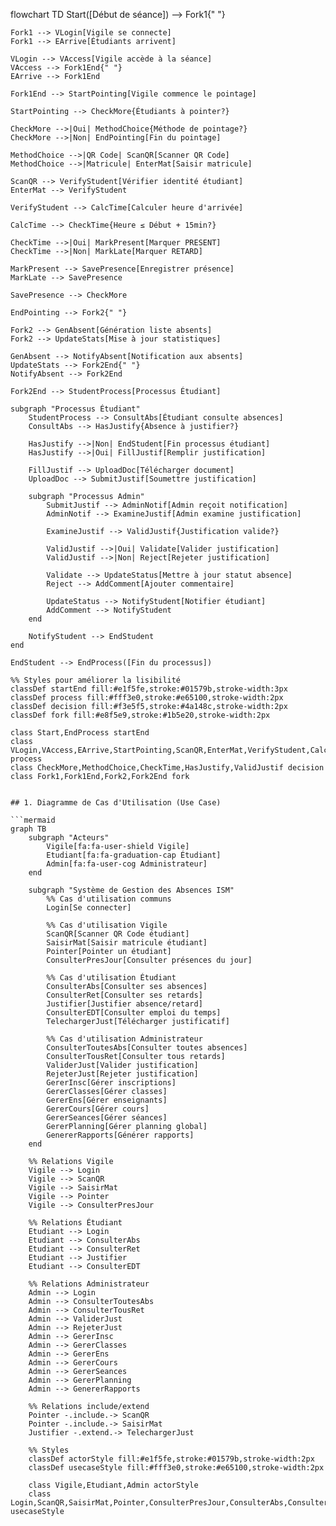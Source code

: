 flowchart TD
    Start([Début de séance]) --> Fork1{" "}
    
    Fork1 --> VLogin[Vigile se connecte]
    Fork1 --> EArrive[Étudiants arrivent]
    
    VLogin --> VAccess[Vigile accède à la séance]
    VAccess --> Fork1End{" "}
    EArrive --> Fork1End
    
    Fork1End --> StartPointing[Vigile commence le pointage]
    
    StartPointing --> CheckMore{Étudiants à pointer?}
    
    CheckMore -->|Oui| MethodChoice{Méthode de pointage?}
    CheckMore -->|Non| EndPointing[Fin du pointage]
    
    MethodChoice -->|QR Code| ScanQR[Scanner QR Code]
    MethodChoice -->|Matricule| EnterMat[Saisir matricule]
    
    ScanQR --> VerifyStudent[Vérifier identité étudiant]
    EnterMat --> VerifyStudent
    
    VerifyStudent --> CalcTime[Calculer heure d'arrivée]
    
    CalcTime --> CheckTime{Heure ≤ Début + 15min?}
    
    CheckTime -->|Oui| MarkPresent[Marquer PRESENT]
    CheckTime -->|Non| MarkLate[Marquer RETARD]
    
    MarkPresent --> SavePresence[Enregistrer présence]
    MarkLate --> SavePresence
    
    SavePresence --> CheckMore
    
    EndPointing --> Fork2{" "}
    
    Fork2 --> GenAbsent[Génération liste absents]
    Fork2 --> UpdateStats[Mise à jour statistiques]
    
    GenAbsent --> NotifyAbsent[Notification aux absents]
    UpdateStats --> Fork2End{" "}
    NotifyAbsent --> Fork2End
    
    Fork2End --> StudentProcess[Processus Étudiant]
    
    subgraph "Processus Étudiant"
        StudentProcess --> ConsultAbs[Étudiant consulte absences]
        ConsultAbs --> HasJustify{Absence à justifier?}
        
        HasJustify -->|Non| EndStudent[Fin processus étudiant]
        HasJustify -->|Oui| FillJustif[Remplir justification]
        
        FillJustif --> UploadDoc[Télécharger document]
        UploadDoc --> SubmitJustif[Soumettre justification]
        
        subgraph "Processus Admin"
            SubmitJustif --> AdminNotif[Admin reçoit notification]
            AdminNotif --> ExamineJustif[Admin examine justification]
            
            ExamineJustif --> ValidJustif{Justification valide?}
            
            ValidJustif -->|Oui| Validate[Valider justification]
            ValidJustif -->|Non| Reject[Rejeter justification]
            
            Validate --> UpdateStatus[Mettre à jour statut absence]
            Reject --> AddComment[Ajouter commentaire]
            
            UpdateStatus --> NotifyStudent[Notifier étudiant]
            AddComment --> NotifyStudent
        end
        
        NotifyStudent --> EndStudent
    end
    
    EndStudent --> EndProcess([Fin du processus])
    
    %% Styles pour améliorer la lisibilité
    classDef startEnd fill:#e1f5fe,stroke:#01579b,stroke-width:3px
    classDef process fill:#fff3e0,stroke:#e65100,stroke-width:2px
    classDef decision fill:#f3e5f5,stroke:#4a148c,stroke-width:2px
    classDef fork fill:#e8f5e9,stroke:#1b5e20,stroke-width:2px
    
    class Start,EndProcess startEnd
    class VLogin,VAccess,EArrive,StartPointing,ScanQR,EnterMat,VerifyStudent,CalcTime,MarkPresent,MarkLate,SavePresence,EndPointing,GenAbsent,NotifyAbsent,UpdateStats,StudentProcess,ConsultAbs,FillJustif,UploadDoc,SubmitJustif,AdminNotif,ExamineJustif,Validate,Reject,UpdateStatus,AddComment,NotifyStudent,EndStudent process
    class CheckMore,MethodChoice,CheckTime,HasJustify,ValidJustif decision
    class Fork1,Fork1End,Fork2,Fork2End fork
```# Modélisation UML - Système de Gestion des Absences ISM

## 1. Diagramme de Cas d'Utilisation (Use Case)

```mermaid
graph TB
    subgraph "Acteurs"
        Vigile[fa:fa-user-shield Vigile]
        Etudiant[fa:fa-graduation-cap Étudiant]
        Admin[fa:fa-user-cog Administrateur]
    end
    
    subgraph "Système de Gestion des Absences ISM"
        %% Cas d'utilisation communs
        Login[Se connecter]
        
        %% Cas d'utilisation Vigile
        ScanQR[Scanner QR Code étudiant]
        SaisirMat[Saisir matricule étudiant]
        Pointer[Pointer un étudiant]
        ConsulterPresJour[Consulter présences du jour]
        
        %% Cas d'utilisation Étudiant
        ConsulterAbs[Consulter ses absences]
        ConsulterRet[Consulter ses retards]
        Justifier[Justifier absence/retard]
        ConsulterEDT[Consulter emploi du temps]
        TelechargerJust[Télécharger justificatif]
        
        %% Cas d'utilisation Administrateur
        ConsulterToutesAbs[Consulter toutes absences]
        ConsulterTousRet[Consulter tous retards]
        ValiderJust[Valider justification]
        RejeterJust[Rejeter justification]
        GererInsc[Gérer inscriptions]
        GererClasses[Gérer classes]
        GererEns[Gérer enseignants]
        GererCours[Gérer cours]
        GererSeances[Gérer séances]
        GererPlanning[Gérer planning global]
        GenererRapports[Générer rapports]
    end
    
    %% Relations Vigile
    Vigile --> Login
    Vigile --> ScanQR
    Vigile --> SaisirMat
    Vigile --> Pointer
    Vigile --> ConsulterPresJour
    
    %% Relations Étudiant
    Etudiant --> Login
    Etudiant --> ConsulterAbs
    Etudiant --> ConsulterRet
    Etudiant --> Justifier
    Etudiant --> ConsulterEDT
    
    %% Relations Administrateur
    Admin --> Login
    Admin --> ConsulterToutesAbs
    Admin --> ConsulterTousRet
    Admin --> ValiderJust
    Admin --> RejeterJust
    Admin --> GererInsc
    Admin --> GererClasses
    Admin --> GererEns
    Admin --> GererCours
    Admin --> GererSeances
    Admin --> GererPlanning
    Admin --> GenererRapports
    
    %% Relations include/extend
    Pointer -.include.-> ScanQR
    Pointer -.include.-> SaisirMat
    Justifier -.extend.-> TelechargerJust
    
    %% Styles
    classDef actorStyle fill:#e1f5fe,stroke:#01579b,stroke-width:2px
    classDef usecaseStyle fill:#fff3e0,stroke:#e65100,stroke-width:2px
    
    class Vigile,Etudiant,Admin actorStyle
    class Login,ScanQR,SaisirMat,Pointer,ConsulterPresJour,ConsulterAbs,ConsulterRet,Justifier,ConsulterEDT,TelechargerJust,ConsulterToutesAbs,ConsulterTousRet,ValiderJust,RejeterJust,GererInsc,GererClasses,GererEns,GererCours,GererSeances,GererPlanning,GenererRapports usecaseStyle
